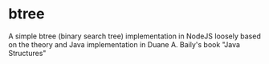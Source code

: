 # btree
A simple btree (binary search tree) implementation in NodeJS loosely based on the theory and Java implementation in Duane A. Baily's book "Java Structures"
